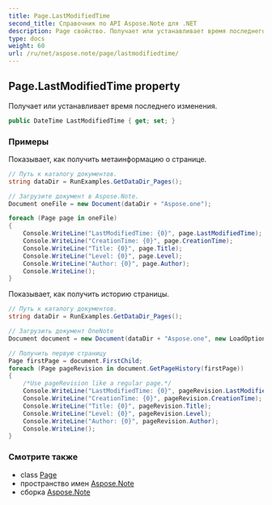 ```yaml
---
title: Page.LastModifiedTime
second_title: Справочник по API Aspose.Note для .NET
description: Page свойство. Получает или устанавливает время последнего изменения.
type: docs
weight: 60
url: /ru/net/aspose.note/page/lastmodifiedtime/
---
```

## Page.LastModifiedTime property

Получает или устанавливает время последнего изменения.

```csharp
public DateTime LastModifiedTime { get; set; }
```

### Примеры

Показывает, как получить метаинформацию о странице.

```csharp
// Путь к каталогу документов.
string dataDir = RunExamples.GetDataDir_Pages();

// Загрузите документ в Aspose.Note.
Document oneFile = new Document(dataDir + "Aspose.one");

foreach (Page page in oneFile)
{
    Console.WriteLine("LastModifiedTime: {0}", page.LastModifiedTime);
    Console.WriteLine("CreationTime: {0}", page.CreationTime);
    Console.WriteLine("Title: {0}", page.Title);
    Console.WriteLine("Level: {0}", page.Level);
    Console.WriteLine("Author: {0}", page.Author);
    Console.WriteLine();
}
```

Показывает, как получить историю страницы.

```csharp
// Путь к каталогу документов.
string dataDir = RunExamples.GetDataDir_Pages();

// Загрузить документ OneNote
Document document = new Document(dataDir + "Aspose.one", new LoadOptions { LoadHistory = true });

// Получить первую страницу
Page firstPage = document.FirstChild;
foreach (Page pageRevision in document.GetPageHistory(firstPage))
{
    /*Use pageRevision like a regular page.*/
    Console.WriteLine("LastModifiedTime: {0}", pageRevision.LastModifiedTime);
    Console.WriteLine("CreationTime: {0}", pageRevision.CreationTime);
    Console.WriteLine("Title: {0}", pageRevision.Title);
    Console.WriteLine("Level: {0}", pageRevision.Level);
    Console.WriteLine("Author: {0}", pageRevision.Author);
    Console.WriteLine();
}
```

### Смотрите также

* class [Page](../)
* пространство имен [Aspose.Note](../../page/)
* сборка [Aspose.Note](../../../)


